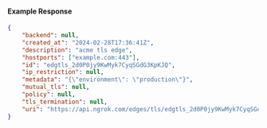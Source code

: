 <!-- Code generated for API Clients. DO NOT EDIT. -->

#### Example Response

```json
{
	"backend": null,
	"created_at": "2024-02-28T17:36:41Z",
	"description": "acme tls edge",
	"hostports": ["example.com:443"],
	"id": "edgtls_2d0P0jy9KwMyk7CyqSGdG3KpKJQ",
	"ip_restriction": null,
	"metadata": "{\"environment\": \"production\"}",
	"mutual_tls": null,
	"policy": null,
	"tls_termination": null,
	"uri": "https://api.ngrok.com/edges/tls/edgtls_2d0P0jy9KwMyk7CyqSGdG3KpKJQ"
}
```
